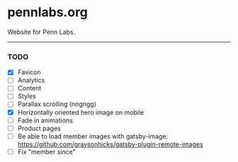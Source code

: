 # pennlabs.org

Website for Penn Labs.

---

### TODO

- [x] Favicon
- [ ] Analytics
- [ ] Content
- [ ] Styles
- [ ] Parallax scrolling (nngngg)
- [x] Horizontally oriented hero image on mobile
- [ ] Fade in animations
- [ ] Product pages
- [ ] Be able to load member images with gatsby-image: https://github.com/graysonhicks/gatsby-plugin-remote-images
- [ ] Fix "member since"
